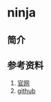 # ninja

## 简介

## 参考资料

1. [官网](https://ninja-build.org/)
2. [github](https://github.com/ninja-build/ninja)
